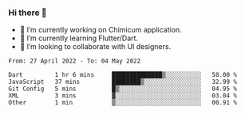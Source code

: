 ### Hi there 👋

<!--
**devcat37/devcat37** is a ✨ _special_ ✨ repository because its `README.md` (this file) appears on your GitHub profile.-->


- 🔭 I’m currently working on Chimicum application.
- 🌱 I’m currently learning Flutter/Dart.
- 👯 I’m looking to collaborate with UI designers.
<!-- - 🤔 I’m looking for help with ... -->

<!--START_SECTION:waka-->

```text
From: 27 April 2022 - To: 04 May 2022

Dart         1 hr 6 mins     ██████████████▒░░░░░░░░░░   58.00 %
JavaScript   37 mins         ████████▒░░░░░░░░░░░░░░░░   32.99 %
Git Config   5 mins          █▒░░░░░░░░░░░░░░░░░░░░░░░   04.95 %
XML          3 mins          ▓░░░░░░░░░░░░░░░░░░░░░░░░   03.04 %
Other        1 min           ▒░░░░░░░░░░░░░░░░░░░░░░░░   00.91 %
```

<!--END_SECTION:waka-->
